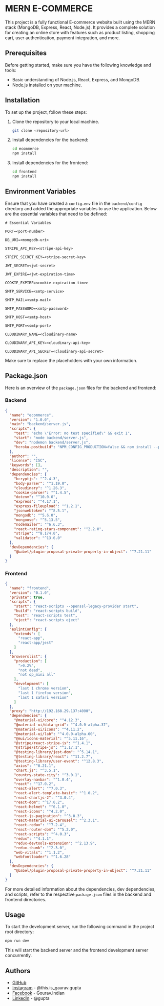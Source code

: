 # MERN E-COMMERCE

This project is a fully functional E-commerce website built using the MERN stack (MongoDB, Express, React, Node.js). It provides a complete solution for creating an online store with features such as product listing, shopping cart, user authentication, payment integration, and more.

## Prerequisites

Before getting started, make sure you have the following knowledge and tools:

- Basic understanding of Node.js, React, Express, and MongoDB.
- Node.js installed on your machine.

## Installation

To set up the project, follow these steps:

1. Clone the repository to your local machine.

   ```bash
   git clone <repository-url>
   ```

2. Install dependencies for the backend:

   ```bash
   cd ecommerce
   npm install
   ```

3. Install dependencies for the frontend:

   ```bash
   cd frontend
   npm install
   ```

## Environment Variables

Ensure that you have created a `config.env` file in the `backend/config` directory and added the appropriate variables to use the application. Below are the essential variables that need to be defined:

```dotenv
# Essential Variables

PORT=<port-number>

DB_URI=<mongodb-uri>

STRIPE_API_KEY=<stripe-api-key>

STRIPE_SECRET_KEY=<stripe-secret-key>

JWT_SECRET=<jwt-secret>

JWT_EXPIRE=<jwt-expiration-time>

COOKIE_EXPIRE=<cookie-expiration-time>

SMTP_SERVICE=<smtp-service>

SMTP_MAIL=<smtp-mail>

SMTP_PASSWORD=<smtp-password>

SMTP_HOST=<smtp-host>

SMTP_PORT=<smtp-port>

CLOUDINARY_NAME=<cloudinary-name>

CLOUDINARY_API_KEY=<cloudinary-api-key>

CLOUDINARY_API_SECRET=<cloudinary-api-secret>
```

Make sure to replace the placeholders with your own information.

## Package.json

Here is an overview of the `package.json` files for the backend and frontend:

### Backend

```json
{
  "name": "ecommerce",
  "version": "1.0.0",
  "main": "backend/server.js",
  "scripts": {
    "test": "echo \"Error: no test specified\" && exit 1",
    "start": "node backend/server.js",
    "dev": "nodemon backend/server.js",
    "heroku-postbuild": "NPM_CONFIG_PRODUCTION=false && npm install --prefix frontend && npm run build --prefix frontend"
  },
  "author": "",
  "license": "ISC",
  "keywords": [],
  "description": "",
  "dependencies": {
    "bcryptjs": "^2.4.3",
    "body-parser": "^1.19.0",
    "cloudinary": "^1.26.3",
    "cookie-parser": "^1.4.5",
    "dotenv": "^10.0.0",
    "express": "^4.17.1",
    "express-fileupload": "^1.2.1",
    "jsonwebtoken": "^8.5.1",
    "mongodb": "^5.6.0",
    "mongoose": "^5.13.5",
    "nodemailer": "^6.6.3",
    "react-rating-stars-component": "^2.2.0",
    "stripe": "^8.174.0",
    "validator": "^13.6.0"
  },
  "devDependencies": {
    "@babel/plugin-proposal-private-property-in-object": "^7.21.11"
  }
}
```

### Frontend

```json
{
  "name": "frontend",
  "version": "0.1.0",
  "private": true,
  "scripts": {
    "start": "react-scripts --openssl-legacy-provider start",
    "build": "react-scripts build",
    "test": "react-scripts test",
    "eject": "react-scripts eject"
  },
  "eslintConfig": {
    "extends": [
      "react-app",
      "react-app/jest"
    ]
  },
  "browserslist": {
    "production": [
      ">0.2%",
      "not dead",
      "not op_mini all"
    ],
    "development": [
      "last 1 chrome version",
      "last 1 firefox version",
      "last 1 safari version"
    ]
  },
  "proxy": "http://192.168.29.137:4000",
  "dependencies": {
    "@material-ui/core": "^4.12.3",
    "@material-ui/data-grid": "^4.0.0-alpha.37",
    "@material-ui/icons": "^4.11.2",
    "@material-ui/lab": "^4.0.0-alpha.60",
    "@mui/icons-material": "^5.11.16",
    "@stripe/react-stripe-js": "^1.4.1",
    "@stripe/stripe-js": "^1.17.1",
    "@testing-library/jest-dom": "^5.14.1",
    "@testing-library/react": "^11.2.7",
    "@testing-library/user-event": "^12.8.3",
    "axios": "^0.21.1",
    "chart.js": "^3.5.1",
    "country-state-city": "^3.0.1",
    "overlay-navbar": "^1.0.4",
    "react": "^17.0.2",
    "react-alert": "^7.0.3",
    "react-alert-template-basic": "^1.0.2",
    "react-chartjs-2": "^3.0.4",
    "react-dom": "^17.0.2",
    "react-helmet": "^6.1.0",
    "react-icons": "^4.2.0",
    "react-js-pagination": "^3.0.3",
    "react-material-ui-carousel": "^2.3.1",
    "react-redux": "^7.2.4",
    "react-router-dom": "^5.2.0",
    "react-scripts": "^4.0.3",
    "redux": "^4.1.1",
    "redux-devtools-extension": "^2.13.9",
    "redux-thunk": "^2.3.0",
    "web-vitals": "^1.1.2",
    "webfontloader": "^1.6.28"
  },
  "devDependencies": {
    "@babel/plugin-proposal-private-property-in-object": "^7.21.11"
  }
}
```

For more detailed information about the dependencies, dev dependencies, and scripts, refer to the respective `package.json` files in the backend and frontend directories.

## Usage

To start the development server, run the following command in the project root directory:

```bash
npm run dev
```

This will start the backend server and the frontend development server concurrently.

## Authors

- [GitHub](https://github.com/octokatherine)
- [Instagram](https://www.instagram.com/this.is_gaurav.gupta) - @this.is_gaurav.gupta
- [Facebook](https://www.facebook.com/Gourav.Indian) - Gourav.Indian
- [LinkedIn](https://www.linkedin.com/in/gupta4gaurav) - @gupta
